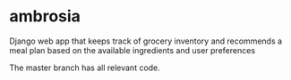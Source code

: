 # ambrosia
Django web app that keeps track of grocery inventory and recommends a meal plan based on the available ingredients and user preferences

The master branch has all relevant code.
